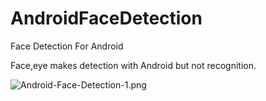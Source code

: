 # AndroidFaceDetection
Face Detection For Android 

Face,eye makes detection with Android but not recognition.

![Android-Face-Detection-1.png](erenpapakci.github.com/AndroidFaceDetection/blob/master/Android-Face-Detection-1.png)
